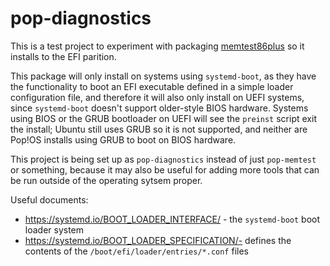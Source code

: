 # pop-diagnostics

This is a test project to experiment with packaging [memtest86plus](https://github.com/memtest86plus/memtest86plus/) so it installs to the EFI parition.

This package will only install on systems using `systemd-boot`, as they have the functionality to boot an EFI executable defined in a simple loader configuration file, and therefore it will also only install on UEFI systems, since `systemd-boot` doesn't support older-style BIOS hardware. Systems using BIOS or the GRUB bootloader on UEFI will see the `preinst` script exit the install; Ubuntu still uses GRUB so it is not supported, and neither are Pop!OS installs using GRUB to boot on BIOS hardware.

This project is being set up as `pop-diagnostics` instead of just `pop-memtest` or something, because it may also be useful for adding more tools that can be run outside of the operating sytsem proper.

Useful documents:
* https://systemd.io/BOOT_LOADER_INTERFACE/ - the `systemd-boot` boot loader system
* https://systemd.io/BOOT_LOADER_SPECIFICATION/- defines the contents of the `/boot/efi/loader/entries/*.conf` files